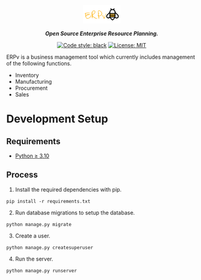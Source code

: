 <span align="center">

<p align="center">
  <img width="100" height="50" src="erpv.png">
</p>

**_Open Source Enterprise Resource Planning._**

[![Code style: black](https://img.shields.io/badge/code%20style-black-black.svg)](https://github.com/ambv/black)
[![License: MIT](https://img.shields.io/badge/License-MIT-blue.svg)](https://opensource.org/licenses/MIT)

</span>


ERPv is a business management tool which currently includes management of the following functions.

* Inventory
* Manufacturing
* Procurement
* Sales

# Development Setup

## Requirements

* [Python ≥ 3.10](https://www.python.org/)

## Process

1. Install the required dependencies with pip.

```
pip install -r requirements.txt
```

2. Run database migrations to setup the database.

```
python manage.py migrate
```

3. Create a user.

```
python manage.py createsuperuser
```

4. Run the server.

```
python manage.py runserver
```
